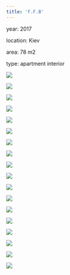 ```yaml
---
title: 'F.F.B'
---
```


<div class="project-description">
<p>year: 2017</p>
<p>location: Kiev</p>
<p>area: 78 m2</p>
<p>type: apartment interior</p>
</div>

<div class="clearfix"></div>
<div id="project-images" class="owl-carousel owl-theme" markdown="1">

![](FFB_01_01.jpg)

![](FFB_01_02.jpg)

![](FFB_01_03.jpg)

![](FFB_01_04.jpg)

![](FFB_01_05.jpg)

![](FFB_01_06.jpg)

![](FFB_01_07.jpg)

![](FFB_01_08.jpg)

![](FFB_01_09.jpg)

![](FFB_02_01.jpg)

![](FFB_02_02.jpg)

![](FFB_02_03.jpg)

![](FFB_03_01.jpg)

![](FFB_03_02.jpg)

![](FFB_03_03.jpg)

![](FFB_04_01.jpg)

![](FFB_04_02.jpg)

![](FFB_plan.jpg)

</div>